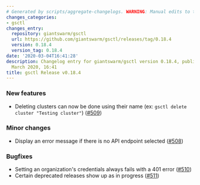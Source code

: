 ```yaml
---
# Generated by scripts/aggregate-changelogs. WARNING: Manual edits to this files will be overwritten.
changes_categories:
- gsctl
changes_entry:
  repository: giantswarm/gsctl
  url: https://github.com/giantswarm/gsctl/releases/tag/0.18.4
  version: 0.18.4
  version_tag: 0.18.4
date: '2020-03-04T16:41:28'
description: Changelog entry for giantswarm/gsctl version 0.18.4, published on 04
  March 2020, 16:41
title: gsctl Release v0.18.4
---
```


### New features
- Deleting clusters can now be done using their name (ex: `gsctl delete cluster "Testing cluster"`) ([#509](https://github.com/giantswarm/gsctl/pull/509))

### Minor changes
- Display an error message if there is no API endpoint selected ([#508](https://github.com/giantswarm/gsctl/pull/508))

### Bugfixes
- Setting an organization's credentials always fails with a 401 error ([#510](https://github.com/giantswarm/gsctl/pull/510))
- Certain deprecated releases show up as in progress ([#511](https://github.com/giantswarm/gsctl/pull/511))


